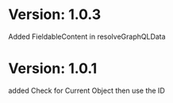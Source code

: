 # Version: 1.0.3
Added FieldableContent in resolveGraphQLData

# Version: 1.0.1

added Check for Current Object then use the ID
